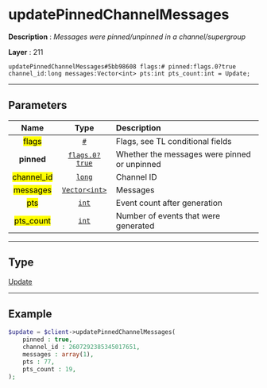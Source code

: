 # updatePinnedChannelMessages

**Description** : *Messages were pinned/unpinned in a channel/supergroup*

**Layer** : 211

```tl
updatePinnedChannelMessages#5bb98608 flags:# pinned:flags.0?true channel_id:long messages:Vector<int> pts:int pts_count:int = Update;
```

---

## Parameters

| Name | Type | Description |
| :---: | :---: | :--- |
| <mark>flags</mark> | [`#`](type/#) | Flags, see TL conditional fields |
| **pinned** | [`flags.0?true`](type/true) | Whether the messages were pinned or unpinned |
| <mark>channel_id</mark> | [`long`](type/long) | Channel ID |
| <mark>messages</mark> | [`Vector<int>`](type/int) | Messages |
| <mark>pts</mark> | [`int`](type/int) | Event count after generation |
| <mark>pts_count</mark> | [`int`](type/int) | Number of events that were generated |

---

## Type

[Update](type/Update)

---

## Example

```php
$update = $client->updatePinnedChannelMessages(
	pinned : true,
	channel_id : 2607292385345017651,
	messages : array(1),
	pts : 77,
	pts_count : 19,
);
```